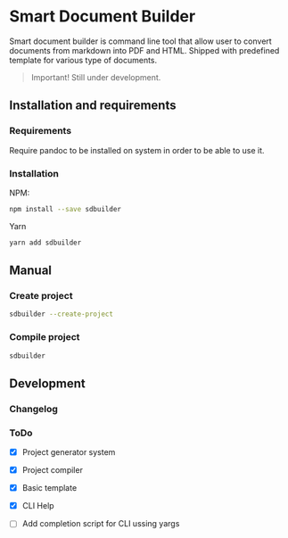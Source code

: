 # Smart Document Builder

Smart document builder is command line tool that allow user to convert documents from markdown into PDF and HTML. Shipped with predefined template for various type of documents.

> Important! Still under development.

## Installation and requirements

### Requirements

Require pandoc to be installed on system in order to be able to use it.

### Installation

NPM:

```bash
npm install --save sdbuilder
```

Yarn

```bash
yarn add sdbuilder
```

## Manual

### Create project

```bash
sdbuilder --create-project
```

### Compile project

```bash
sdbuilder
```

## Development



### Changelog



### ToDo

- [x] Project generator system

- [x] Project compiler

- [x] Basic template

- [x] CLI Help

- [ ] Add completion script for CLI ussing yargs

